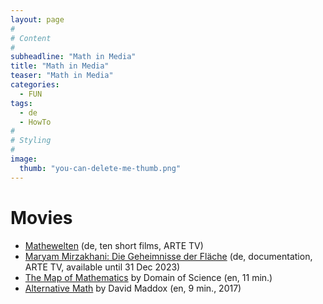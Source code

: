```yaml
---
layout: page
#
# Content
#
subheadline: "Math in Media"
title: "Math in Media"
teaser: "Math in Media"
categories:
  - FUN
tags:
  - de
  - HowTo
#
# Styling
#
image:
  thumb: "you-can-delete-me-thumb.png"
---
```


# Movies

- [Mathewelten](https://www.arte.tv/de/videos/RC-021426/mathewelten/)
  (de, ten short films, ARTE TV)
- [Maryam Mirzakhani: Die Geheimnisse der
  Fläche](https://www.arte.tv/de/videos/109799-000-A/maryam-mirzakhani/)
  (de, documentation, ARTE TV, available until 31 Dec 2023)
- [The Map of Mathematics](https://youtu.be/OmJ-4B-mS-Y) by Domain of
  Science (en, 11 min.)
- [Alternative Math](https://www.youtube.com/watch?v=Zh3Yz3PiXZw) by
  David Maddox (en, 9 min., 2017)
